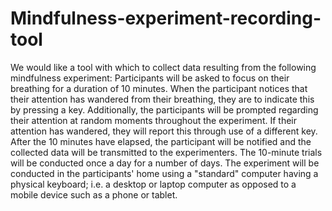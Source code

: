 # Mindfulness-experiment-recording-tool
We would like a tool with which to collect data resulting from the following mindfulness experiment:   Participants will be asked to focus on their breathing for a duration of 10 minutes. When the participant notices that their attention has wandered from their breathing, they are to indicate this by pressing a key. Additionally, the participants will be prompted regarding their attention at random moments throughout the experiment. If their attention has wandered, they will report this through use of a different key. After the 10 minutes have elapsed, the participant will be notified and the collected data will be transmitted to the experimenters. The 10-minute trials will be conducted once a day for a number of days.  The experiment will be conducted in the participants' home using a "standard" computer having a physical keyboard; i.e. a desktop or laptop computer as opposed to a mobile device such as a phone or tablet. 
